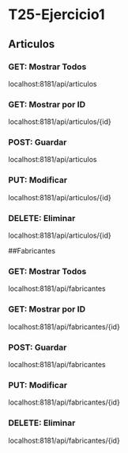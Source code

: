 # T25-Ejercicio1
## Articulos
### GET: Mostrar Todos
localhost:8181/api/articulos

### GET: Mostrar por ID
localhost:8181/api/articulos/{id}

### POST: Guardar
localhost:8181/api/articulos

### PUT: Modificar
localhost:8181/api/articulos/{id}

### DELETE: Eliminar
localhost:8181/api/articulos/{id}


##Fabricantes
### GET: Mostrar Todos
localhost:8181/api/fabricantes

### GET: Mostrar por ID
localhost:8181/api/fabricantes/{id}

### POST: Guardar
localhost:8181/api/fabricantes

### PUT: Modificar
localhost:8181/api/fabricantes/{id}

### DELETE: Eliminar
localhost:8181/api/fabricantes/{id}
